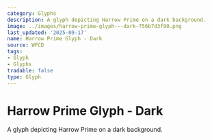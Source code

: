 ```yaml
---
category: Glyphs
description: A glyph depicting Harrow Prime on a dark background.
image: ../images/harrow-prime-glyph---dark-756b7d3f90.png
last_updated: '2025-09-17'
name: Harrow Prime Glyph - Dark
source: WFCD
tags:
- Glyph
- Glyphs
tradable: false
type: Glyph
---
```


# Harrow Prime Glyph - Dark

A glyph depicting Harrow Prime on a dark background.

